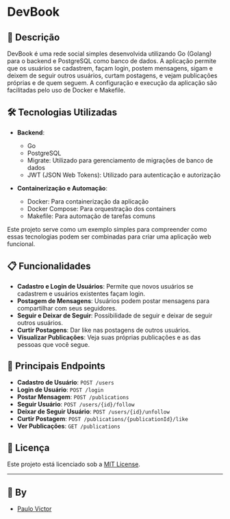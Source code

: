 # DevBook

## 🚀 Descrição

DevBook é uma rede social simples desenvolvida utilizando Go (Golang) para o backend e PostgreSQL como banco de dados. A aplicação permite que os usuários se cadastrem, façam login, postem mensagens, sigam e deixem de seguir outros usuários, curtam postagens, e vejam publicações próprias e de quem seguem. A configuração e execução da aplicação são facilitadas pelo uso de Docker e Makefile.

## 🛠️ Tecnologias Utilizadas
- **Backend**:
    - Go
    - PostgreSQL
    - Migrate: Utilizado para gerenciamento de migrações de banco de dados
    - JWT (JSON Web Tokens): Utilizado para autenticação e autorização

- **Containerização e Automação**:
    - Docker: Para containerização da aplicação
    - Docker Compose: Para orquestração dos containers
    - Makefile: Para automação de tarefas comuns

Este projeto serve como um exemplo simples para compreender como essas tecnologias podem ser combinadas para criar uma aplicação web funcional.

## 📋 Funcionalidades
- **Cadastro e Login de Usuários**: Permite que novos usuários se cadastrem e usuários existentes façam login.
- **Postagem de Mensagens**: Usuários podem postar mensagens para compartilhar com seus seguidores.
- **Seguir e Deixar de Seguir**: Possibilidade de seguir e deixar de seguir outros usuários.
- **Curtir Postagens**: Dar like nas postagens de outros usuários.
- **Visualizar Publicações**: Veja suas próprias publicações e as das pessoas que você segue.

## 🔗 Principais Endpoints
- **Cadastro de Usuário**: `POST /users`
- **Login de Usuário**: `POST /login`
- **Postar Mensagem**: `POST /publications`
- **Seguir Usuário**: `POST /users/{id}/follow`
- **Deixar de Seguir Usuário**: `POST /users/{id}/unfollow`
- **Curtir Postagem**: `POST /publications/{publicationId}/like`
- **Ver Publicações**: `GET /publications`

## 📝 Licença
Este projeto está licenciado sob a [MIT License](LICENSE).

---
## 👥 By
- [Paulo Victor](https://github.com/paulonc)